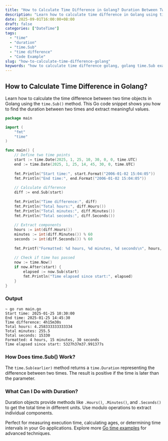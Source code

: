 ```yaml
---
title: "How to Calculate Time Difference in Golang? Duration Between Two Times"
description: "Learn how to calculate time difference in Golang using time.Sub(). Simple Go code example showing how to find duration between two time objects."
date: 2025-09-01T16:00:00+08:00
draft: false
categories: ["DateTime"]
tags:
  - "time"
  - "duration"
  - "time.Sub"
  - "time difference"
  - "Code Example"
slug: "how-to-calculate-time-difference-golang"
keywords: "how to calculate time difference golang, golang time.Sub example, go duration between two times, how to find time elapsed golang, golang calculate hours between dates, time diff in go"
---
```


## How to Calculate Time Difference in Golang?

Learn how to calculate the time difference between two time objects in Golang using the `time.Sub()` method. This Go code snippet shows you how to find the duration between two times and extract meaningful values.

```go
package main

import (
    "fmt"
    "time"
)

func main() {
    // Define two time points
    start := time.Date(2025, 1, 25, 10, 30, 0, 0, time.UTC)
    end := time.Date(2025, 1, 25, 14, 45, 30, 0, time.UTC)
    
    fmt.Println("Start time:", start.Format("2006-01-02 15:04:05"))
    fmt.Println("End time:", end.Format("2006-01-02 15:04:05"))
    
    // Calculate difference
    diff := end.Sub(start)
    
    fmt.Println("Time difference:", diff)
    fmt.Println("Total hours:", diff.Hours())
    fmt.Println("Total minutes:", diff.Minutes())
    fmt.Println("Total seconds:", diff.Seconds())
    
    // Extract components
    hours := int(diff.Hours())
    minutes := int(diff.Minutes()) % 60
    seconds := int(diff.Seconds()) % 60
    
    fmt.Printf("Formatted: %d hours, %d minutes, %d seconds\n", hours, minutes, seconds)
    
    // Check if time has passed
    now := time.Now()
    if now.After(start) {
        elapsed := now.Sub(start)
        fmt.Println("Time elapsed since start:", elapsed)
    }
}
```

### Output
```shell
~ go run main.go
Start time: 2025-01-25 10:30:00
End time: 2025-01-25 14:45:30
Time difference: 4h15m30s
Total hours: 4.258333333333334
Total minutes: 255.5
Total seconds: 15330
Formatted: 4 hours, 15 minutes, 30 seconds
Time elapsed since start: 5327h37m37.991377s
```

### How Does time.Sub() Work?

The `time.Sub(earlier)` method returns a `time.Duration` representing the difference between two times. The result is positive if the time is later than the parameter.

### What Can I Do with Duration?

Duration objects provide methods like `.Hours()`, `.Minutes()`, and `.Seconds()` to get the total time in different units. Use modulo operations to extract individual components.

Perfect for measuring execution time, calculating ages, or determining time intervals in your Go applications. Explore more [Go time examples](https://shuttercoach.com/) for advanced techniques.
